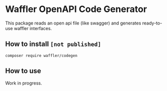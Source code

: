 # Waffler OpenAPI Code Generator

This package reads an open api file (like swagger) and generates ready-to-use
waffler interfaces.

## How to install `[not published]`
```shell
composer require waffler/codegen
```

## How to use
Work in progress.
